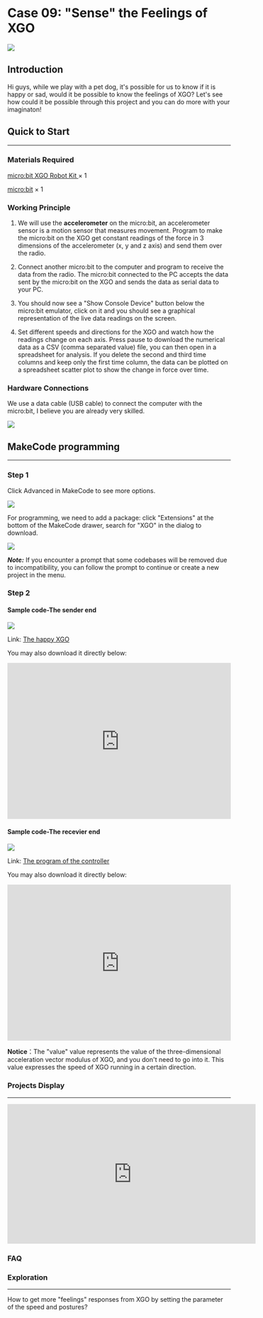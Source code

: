 # Case 09: "Sense" the Feelings of XGO

![](./images/xgo-9-01.png)

## Introduction

Hi guys, while we play with a pet dog, it's possible for us to know if it is happy or sad, would it be possible to know the feelings of XGO? Let's see how could it be possible through this project and you can do more with your imaginaton! 

## Quick to Start
---
### Materials Required

[micro:bit XGO Robot Kit ](https://www.elecfreaks.com/micro-bit-xgo-robot-kit.html) × 1

[micro:bit](https://www.elecfreaks.com/bbc-micro-bit-board-for-coding-programming-microbit.html) × 1

### Working Principle

1. We will use the **accelerometer** on the micro:bit, an accelerometer sensor is a motion sensor that measures movement. Program to make the micro:bit on the XGO get constant readings of the force in 3 dimensions of the accelerometer (x, y and z axis) and send them over the radio.
2. Connect another micro:bit to the computer and program to receive the data from the radio. The micro:bit connected to the PC accepts the data sent by the micro:bit on the XGO and sends the data as serial data to your PC.
3. You should now see a "Show Console Device" button below the micro:bit emulator, click on it and you should see a graphical representation of the live data readings on the screen. 

4. Set different speeds and directions for the XGO and watch how the readings change on each axis. Press pause to download the numerical data as a CSV (comma separated value) file, you can then open in a spreadsheet for analysis. If you delete the second and third time columns and keep only the first time column, the data can be plotted on a spreadsheet scatter plot to show the change in force over time.

### Hardware Connections

We use a data cable (USB cable) to connect the computer with the micro:bit, I believe you are already very skilled.

![](./images/microbit-xgo-robot-kit-22.png)

## MakeCode programming
---
### Step 1

Click Advanced in MakeCode to see more options.

![](./images/microbit-xgo-robot-kit-10.png)

For programming, we need to add a package: click "Extensions" at the bottom of the MakeCode drawer, search for "XGO" in the dialog to download.

![](./images/microbit-xgo-robot-kit-11.png)

***Note:*** If you encounter a prompt that some codebases will be removed due to incompatibility, you can follow the prompt to continue or create a new project in the menu.

### Step 2

#### Sample code-The sender end 

![](./images/xgo-9-02.png)

Link: [The happy XGO](https://makecode.microbit.org/_JeRJmU3dj44r)

You may also download it directly below:

<div style="position:relative;height:0;padding-bottom:70%;overflow:hidden;"><iframe style="position:absolute;top:0;left:0;width:100%;height:100%;" src="https://makecode.microbit.org/#pub:_hf6ThW00tY5Y" frameborder="0" sandbox="allow-popups allow-forms allow-scripts allow-same-origin"></iframe></div> 

#### Sample code-The recevier end

![](./images/xgo-9-03.png)

Link: [The program of the controller](https://makecode.microbit.org/_HFcRzH04KFv3)


You may also download it directly below:

<div style="position:relative;height:0;padding-bottom:70%;overflow:hidden;"><iframe style="position:absolute;top:0;left:0;width:100%;height:100%;" src="https://makecode.microbit.org/#pub:_73J1HtVK781c" frameborder="0" sandbox="allow-popups allow-forms allow-scripts allow-same-origin"></iframe></div> 

**Notice**：The "value" value represents the value of the three-dimensional acceleration vector modulus of XGO, and you don't need to go into it. This value expresses the speed of XGO running in a certain direction.

### Projects Display
---
<iframe width="560" height="315" src="https://www.youtube.com/embed/mjwsvOtxut4" title="YouTube video player" frameborder="0" allow="accelerometer; autoplay; clipboard-write; encrypted-media; gyroscope; picture-in-picture" allowfullscreen></iframe>

### FAQ

### Exploration
---
How to get more "feelings" responses from XGO by setting the parameter of the speed and postures? 

